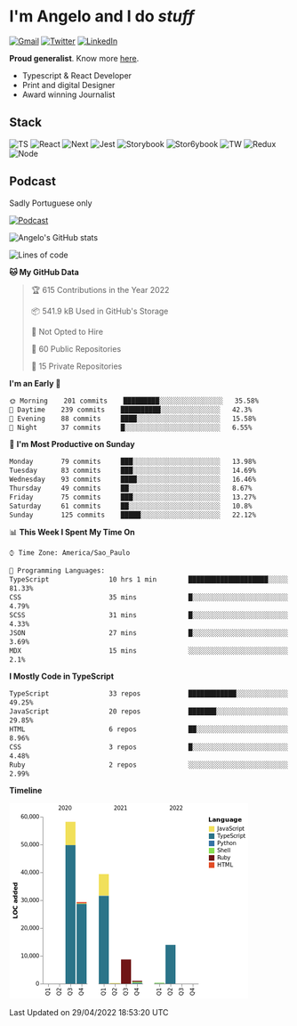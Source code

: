 # I'm Angelo and I do _stuff_

[![Gmail](https://img.shields.io/badge/Gmail-D14836?style=for-the-badge&logo=gmail&logoColor=white)](mailto:oiangelodias@gmail.com)
[![Twitter](https://img.shields.io/badge/Twitter-1DA1F2?style=for-the-badge&logo=twitter&logoColor=white)](https://www.twitter.com/oicronofobico)
[![LinkedIn](https://img.shields.io/badge/LinkedIn-0077B5?style=for-the-badge&logo=linkedin&logoColor=white)](https://www.linkedin.com/in/angelod1as/)

**Proud generalist**. Know more [here](http://www.angelodias.com.br/).

- Typescript & React Developer
- Print and digital Designer
- Award winning Journalist

## Stack

![TS](https://img.shields.io/badge/TypeScript-007ACC?style=for-the-badge&logo=typescript&logoColor=white)
![React](https://img.shields.io/badge/React-20232A?style=for-the-badge&logo=react&logoColor=61DAFB)
![Next](https://img.shields.io/badge/next.js-000000?style=for-the-badge&logo=nextdotjs&logoColor=white)
![Jest](https://img.shields.io/badge/Jest-C21325?style=for-the-badge&logo=jest&logoColor=white)
![Storybook](https://img.shields.io/badge/storybook-FF4785?style=for-the-badge&logo=storybook&logoColor=white)
![Stor6ybook](https://img.shields.io/badge/Figma-F24E1E?style=for-the-badge&logo=figma&logoColor=white)
![TW](https://img.shields.io/badge/Tailwind_CSS-38B2AC?style=for-the-badge&logo=tailwind-css&logoColor=white)
![Redux](https://img.shields.io/badge/Redux-593D88?style=for-the-badge&logo=redux&logoColor=white)
![Node](https://img.shields.io/badge/Node.js-339933?style=for-the-badge&logo=nodedotjs&logoColor=white)

## Podcast

Sadly Portuguese only

[![Podcast](https://user-images.githubusercontent.com/13950513/143299819-ef1f5a9b-f29b-4c52-b2c4-2cdb9dafa640.png)](http://anchor.fm/cronofobia)


![Angelo's GitHub stats](https://github-readme-stats.vercel.app/api?username=angelod1as&show_icons=true&theme=dark)

<!--START_SECTION:waka-->
![Lines of code](https://img.shields.io/badge/From%20Hello%20World%20I%27ve%20Written-151%20Thousand%20lines%20of%20code-blue)

**🐱 My GitHub Data** 

> 🏆 615 Contributions in the Year 2022
 > 
> 📦 541.9 kB Used in GitHub's Storage 
 > 
> 🚫 Not Opted to Hire
 > 
> 📜 60 Public Repositories 
 > 
> 🔑 15 Private Repositories  
 > 
**I'm an Early 🐤** 

```text
🌞 Morning    201 commits    █████████░░░░░░░░░░░░░░░░   35.58% 
🌆 Daytime    239 commits    ██████████░░░░░░░░░░░░░░░   42.3% 
🌃 Evening    88 commits     ████░░░░░░░░░░░░░░░░░░░░░   15.58% 
🌙 Night      37 commits     █░░░░░░░░░░░░░░░░░░░░░░░░   6.55%

```
📅 **I'm Most Productive on Sunday** 

```text
Monday       79 commits     ███░░░░░░░░░░░░░░░░░░░░░░   13.98% 
Tuesday      83 commits     ███░░░░░░░░░░░░░░░░░░░░░░   14.69% 
Wednesday    93 commits     ████░░░░░░░░░░░░░░░░░░░░░   16.46% 
Thursday     49 commits     ██░░░░░░░░░░░░░░░░░░░░░░░   8.67% 
Friday       75 commits     ███░░░░░░░░░░░░░░░░░░░░░░   13.27% 
Saturday     61 commits     ██░░░░░░░░░░░░░░░░░░░░░░░   10.8% 
Sunday       125 commits    █████░░░░░░░░░░░░░░░░░░░░   22.12%

```


📊 **This Week I Spent My Time On** 

```text
⌚︎ Time Zone: America/Sao_Paulo

💬 Programming Languages: 
TypeScript               10 hrs 1 min        ████████████████████░░░░░   81.33% 
CSS                      35 mins             █░░░░░░░░░░░░░░░░░░░░░░░░   4.79% 
SCSS                     31 mins             █░░░░░░░░░░░░░░░░░░░░░░░░   4.33% 
JSON                     27 mins             █░░░░░░░░░░░░░░░░░░░░░░░░   3.69% 
MDX                      15 mins             ░░░░░░░░░░░░░░░░░░░░░░░░░   2.1%

```

**I Mostly Code in TypeScript** 

```text
TypeScript               33 repos            ████████████░░░░░░░░░░░░░   49.25% 
JavaScript               20 repos            ███████░░░░░░░░░░░░░░░░░░   29.85% 
HTML                     6 repos             ██░░░░░░░░░░░░░░░░░░░░░░░   8.96% 
CSS                      3 repos             █░░░░░░░░░░░░░░░░░░░░░░░░   4.48% 
Ruby                     2 repos             ░░░░░░░░░░░░░░░░░░░░░░░░░   2.99%

```


**Timeline**

![Chart not found](https://raw.githubusercontent.com/angelod1as/angelod1as/main/charts/bar_graph.png) 


 Last Updated on 29/04/2022 18:53:20 UTC
<!--END_SECTION:waka-->

